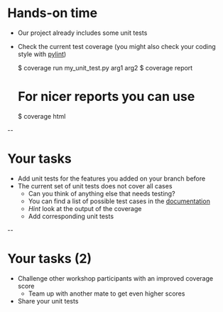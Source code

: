 # Hands-on time

* Our project already includes some unit tests
* Check the current test coverage (you might also check your coding style with [pylint](https://pylint.readthedocs.io/en/latest/))


	$ coverage run my_unit_test.py arg1 arg2
	$ coverage report
	# For nicer reports you can use
	$ coverage html

--

# Your tasks

* Add unit tests for the features you added on your branch before
* The current set of unit tests does not cover all cases
    * Can you think of anything else that needs testing?
    * You can find a list of possible test cases in the [documentation](https://docs.python.org/3/library/unittest.html#test-cases)
    * *Hint* look at the output of the coverage
    * Add corresponding unit tests

--

# Your tasks (2)

* Challenge other workshop participants with an improved coverage score
	* Team up with another mate to get even higher scores
* Share your unit tests
